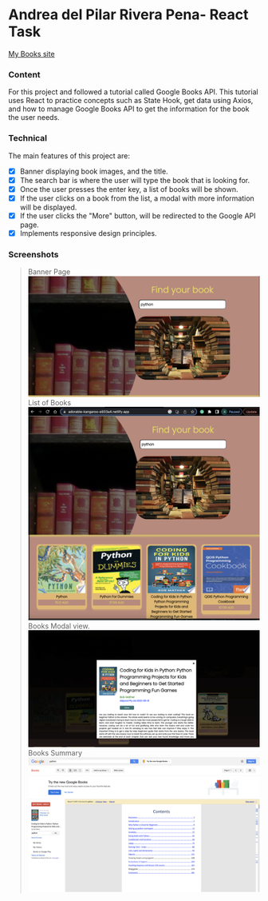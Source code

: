 #  Andrea del Pilar Rivera Pena- React Task

[My Books site]( https://adorable-kangaroo-e933a4.netlify.app/)

### Content
For this project and followed a tutorial called Google Books API. This tutorial uses React to practice concepts such as State Hook, get data using Axios, and how to manage Google Books API to get the information for the book the user needs.
### Technical
The main features of this project are:

- [x] Banner displaying book images, and the title.
- [x] The search bar is where the user will type the book that is looking for.
- [x] Once the user presses the enter key, a list of books will be shown.
- [x] If the user clicks on a book from the list, a modal with more information will be displayed.
- [x] If the user clicks the "More" button, will be redirected to the Google API page.
- [x] Implements responsive design principles.

### Screenshots
>Banner Page
![Banner Page](./public/images/book_banner.png)
>List of Books
![List of books](./public/images/book_list.png)
>Books Modal view.
![Book's Modal](./public/images/python_modal.png)
>Books Summary
![Book's Summary](./public/images/python3.png)


